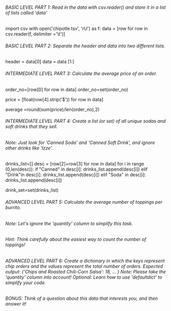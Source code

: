 
###### BASIC LEVEL PART 1: Read in the data with csv.reader() and store it in a list of lists called 'data'
import csv
with open('chipotle.tsv', 'rU') as f: 
    data = [row for row in csv.reader(f, delimiter ='\t')] 


###### BASIC LEVEL PART 2: Separate the header and data into two different lists.
header = data[0]
data = data [1:]


###### INTERMEDIATE LEVEL PART 3: Calculate the average price of an order. 

order_no=[row[0] for row in data]
order_no=set(order_no)


price = [float(row[4].strip('$')) for row in data]

average =round(sum(price)/len(order_no),2)

###### INTERMEDIATE LEVEL PART 4: Create a list (or set) of all unique sodas and soft drinks that they sell. 
###### Note: Just look for 'Canned Soda' and 'Canned Soft Drink', and ignore other drinks like 'Izze’.

drinks_list=[]
desc = [row[2]+row[3] for row in data]
for i in range (0,len(desc)):
    if "Canned" in desc[i]:
        drinks_list.append(desc[i])
    elif "Drink"in desc[i]:
        drinks_list.append(desc[i])
    elif "Soda" in desc[i]:
        drinks_list.append(desc[i])    
    
drink_set=set(drinks_list)


###### ADVANCED LEVEL PART 5: Calculate the average number of toppings per burrito. 
###### Note: Let's ignore the 'quantity' column to simplify this task. 
###### Hint: Think carefully about the easiest way to count the number of toppings!

###### ADVANCED LEVEL PART 6: Create a dictionary in which the keys represent chip orders and the values represent the total number of orders. Expected output: {'Chips and Roasted Chili-Corn Salsa': 18, ... } Note: Please take the 'quantity' column into account! Optional: Learn how to use 'defaultdict' to simplify your code.

###### BONUS: Think of a question about this data that interests you, and then answer it!


